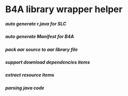 # B4A library wrapper helper

##### auto generate r.java for SLC 
##### auto generate Manifest for B4A
##### pack aar source to aar library file
##### support download dependencies items  
##### extract resource items
##### parsing java code


